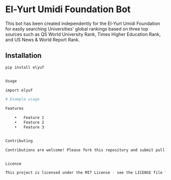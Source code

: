# El-Yurt Umidi Foundation Bot

This bot has been created independently for the El-Yurt Umidi Foundation for easily searching Universities' global rankings based on three top sources such as QS World University Rank, Times Higher Education Rank, and US News & World Report Rank.

## Installation

```bash
pip install elyuf


Usage

import elyuf

# Example usage

Features

	•	Feature 1
	•	Feature 2
	•	Feature 3


Contributing

Contributions are welcome! Please fork this repository and submit pull requests.


License

This project is licensed under the MIT License - see the LICENSE file for details. # LICENSE

